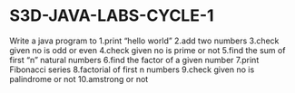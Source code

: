 # S3D-JAVA-LABS-CYCLE-1

Write a java program to
1.print “hello world”
2.add two numbers
3.check given no is odd or even
4.check given no is prime or not
5.find the sum of first “n” natural numbers
6.find the factor of a given number
7.print Fibonacci series
8.factorial of first n numbers
9.check given no is palindrome or not
10.amstrong or not
